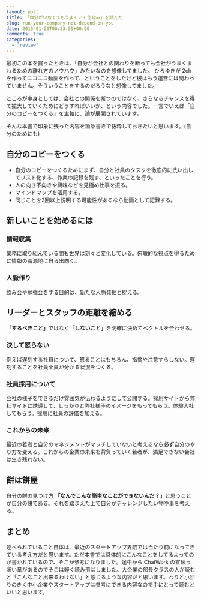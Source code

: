 ```yaml
---
layout: post
title: 「自分がいなくてもうまくいく仕組み」を読んだ
slug: run-your-company-not-depend-on-you
date: 2015-01-26T00:33:59+00:00
comments: true
categories:
  - "review"
---
```


最初この本を買ったときは、「自分が会社との関わりを断っても会社がうまくまわるための離れ方のノウハウ」みたいなのを想像してました。
ひろゆきが 2ch を作ってニコニコ動画を作って、ということをしたけど彼はもう運営には関わっていません。そういうことをするのだろうなと想像してました。

ところが中身としては、会社との関係を断つのではなく、さらなるチャンスを得て拡大していくためにどうすればいいか、という内容でした。一言でいえば「自分のコピーをつくる」を主軸に、論が展開されています。

そんな本書で印象に残った内容を箇条書きで抜粋しておきたいと思います。(自分のためにも)

## 自分のコピーをつくる
<ul>
<li>
自分のコピーをつくるためにまず、自分と社員のタスクを徹底的に洗い出してリスト化する、作業の記録を残す、といったことを行う。
</li>
<li>
人の向き不向きや興味などを見極め仕事を振る。
</li>
<li>
マインドマップを活用する。
</li>
<li>
同じことを2回以上説明する可能性があるなら動画として記録する。
</li>
</ul>

## 新しいことを始めるには
### 情報収集
業務に取り組んでいる間も世界は刻々と変化している。俯瞰的な視点を得るために情報の震源地に自ら出向く。

### 人脈作り
飲み会や勉強会をする目的は、新たな人脈発掘と捉える。

## リーダーとスタッフの距離を縮める
<strong>「するべきこと」</strong>ではなく<strong>「しないこと」</strong>を明確に決めてベクトルを合わせる。

### 決して怒らない
例えば遅刻する社員について、怒ることはもちろん、指摘や注意すらしない。遅刻することを社員全員が分かる状況をつくる。

### 社員採用について
会社の様子をできるだけ雰囲気が伝わるようにして公開する。採用サイトから弊社サイトに誘導して、しっかりと弊社様子のイメージをもってもらう。体験入社してもらう。採用に社員の評価を加える。

### これからの未来
最近の若者と自分のマネジメントがマッチしていないと考えるなら<strong>必ず</strong>自分のやり方を変える。これからの企業の未来を背負っていく若者が、満足できない会社は生き残れない。

## 餅は餅屋
自分の餅の見つけ方
<strong>「なんでこんな簡単なことができないんだ？」</strong>と思うことが自分の餅である。それを踏まえた上で自分がチャレンジしたい物や事を考える。

## まとめ
述べられていること自体は、最近のスタートアップ界隈では当たり前になってきている考え方だと思います。ただ本書では具体的にこんなことをしてるよってのが書かれているので、そこが参考になりました。途中から ChatWork の宣伝っぽい章があるのでそこは軽く読み飛ばしました。大企業の部長クラスの人が読むと「こんなこと出来るわけない」と感じるような内容だと思います。わりと小回りのきく中小企業やスタートアップは参考にできる内容なので手にとって読むといいと思います。
